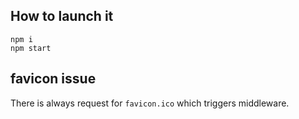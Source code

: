 ## How to launch it

```
npm i
npm start
```

## favicon issue

There is always request for `favicon.ico` which triggers middleware.
